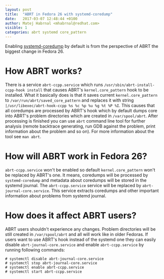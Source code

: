```yaml
---
layout: post
title:  "ABRT in Fedora 26 with systemd-coredump"
date:   2017-03-07 12:48:44 +0100
author: Matej Habrnal <mhabrnal@redhat.com>
visible: 1
categories: abrt systemd core_pattern
---
```

Enabling [systemd-coredump][coredumpctl] by default is from the perspective of ABRT the
biggest change in Fedora 26.

# How ABRT works?
There is a service `abrt-ccpp.service` which runs
`/usr/sbin/abrt-install-ccpp-hook install` that causes ABRT's
`kernel.core_pattern` hook to be installed. What it basically does
is that it saves current `kernel.core_pattern` to `/var/run/abrt/saved_core_pattern`
and replaces it with string `|/usr/libexec/abrt-hook-ccpp %s %c %p %u %g %t %P %I`.
This causes that all coredumps are processed by ABRT's hook
which by default dumps core into ABRT's problem directories which are created
in `/var/spool/abrt`. After processing is finished you can use `abrt` command line
tool for further analysis (remote backtrace generating, run GDB against the
problem, print information about the problem and so on). For more information
about the tool see `man abrt`.

# How will ABRT work in Fedora 26?
`abrt-ccpp.service` won't be enabled so default `kernel.core_pattern` won't be
replaced by ABRT's one.
It means, coredumps will be processed by `systemd-coredump` and metadata about
coredumps will be stored in the systemd journal. The `abrt-ccpp.service` service
will be replaced by `abrt-journal-core.service`. This service extracts coredumps
and other important information about problems from systemd journal.

# How does it affect ABRT users?
ABRT users shouldn't experience any changes. Problem directories will be still
created in `/var/spool/abrt` and all will work like in older Fedoras.
If users want to use ABRT's hook instead of the systemd one they can easily
disable `abrt-journal-core.service` and enable `abrt-ccpp.service` by running
following commands:

```
# systemctl disable abrt-journal-core.service
# systemctl stop abrt-journal-core.service
# systemctl enable abrt-ccpp.service
# systemctl start abrt-ccpp.service
```

[coredumpctl]: https://fedoraproject.org/wiki/Changes/coredumpctl
